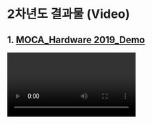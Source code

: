 # 2차년도 결과물 (Video)
## 1. [MOCA_Hardware 2019_Demo](/Data/video/MOCA_Hardware_2019_Demo.webm)
<video src="https://meca-project.github.io/mecaproject.github.io/Data/video/RackComputing_Hardware_Dev.webm"/>

## 2. [메모리공유(FAME)](/Data/video/메모리공유(FAME).webm)

## 3. [RackComputing Hardware](/Data/video/RackComputing_Hardware_Dev.webm)

## 4. [RSD Software](/Data/video/RSD_Software_Dev.webm)


# 3차년도 결과물 (Video)

## 1. [MOCA 2020 Demo](/Data/video/ETRI_Gen-Z.mp4)

## 2. [RackComputing Hardware](/Data/video/KTNF_동영상.mp4)

## 3. [RSD Software](/Data/video/테라텍_영상1.mp4)
